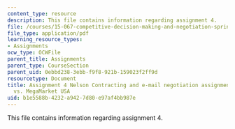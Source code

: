 ```yaml
---
content_type: resource
description: This file contains information regarding assignment 4.
file: /courses/15-067-competitive-decision-making-and-negotiation-spring-2011/b1e5588b4232a9427d80e97af4bb987e_MIT15_067S11_assgn04.pdf
file_type: application/pdf
learning_resource_types:
- Assignments
ocw_type: OCWFile
parent_title: Assignments
parent_type: CourseSection
parent_uid: 0ebbd238-3ebb-f9f8-921b-159023f2ff9d
resourcetype: Document
title: Assignment 4 Nelson Contracting and e-mail negotiation assignment CP Hong Kong
  vs. MegaMarket USA
uid: b1e5588b-4232-a942-7d80-e97af4bb987e
---
```

This file contains information regarding assignment 4.

